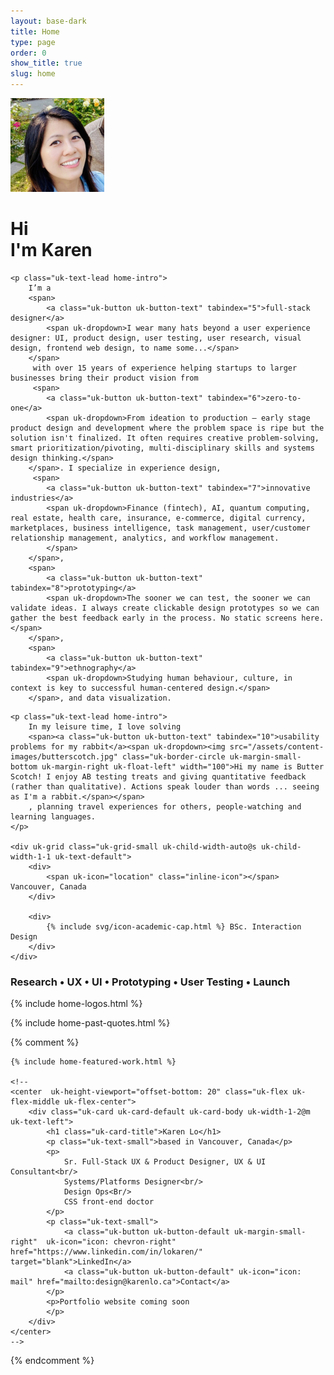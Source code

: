 ```yaml
---
layout: base-dark
title: Home
type: page
order: 0
show_title: true
slug: home
---
```


<div class="uk-container uk-container-xsmall uk-margin-large-top">
    <div uk-grid class="uk-grid-medium uk-margin-large-bottom">
        <div class="uk-width-auto"><img src="/assets/content-images/profile.jpg" width="150" class="uk-border-circle  uk-height-max-small" alt="photo"></div>
        <h1>
            Hi <br> I'm Karen</h1>
    </div>

    <p class="uk-text-lead home-intro">
        I’m a
        <span>
            <a class="uk-button uk-button-text" tabindex="5">full-stack designer</a>
            <span uk-dropdown>I wear many hats beyond a user experience designer: UI, product design, user testing, user research, visual design, frontend web design, to name some...</span>
        </span>
         with over 15 years of experience helping startups to larger businesses bring their product vision from
         <span>
            <a class="uk-button uk-button-text" tabindex="6">zero-to-one</a>
            <span uk-dropdown>From ideation to production – early stage product design and development where the problem space is ripe but the solution isn't finalized. It often requires creative problem-solving, smart prioritization/pivoting, multi-disciplinary skills and systems design thinking.</span>
        </span>. I specialize in experience design,
         <span>
            <a class="uk-button uk-button-text" tabindex="7">innovative industries</a>
            <span uk-dropdown>Finance (fintech), AI, quantum computing, real estate, health care, insurance, e-commerce, digital currency, marketplaces, business intelligence, task management, user/customer relationship management, analytics, and workflow management.
            </span>
        </span>,
        <span>
            <a class="uk-button uk-button-text" tabindex="8">prototyping</a>
            <span uk-dropdown>The sooner we can test, the sooner we can validate ideas. I always create clickable design prototypes so we can gather the best feedback early in the process. No static screens here.</span>
        </span>,
        <span>
            <a class="uk-button uk-button-text" tabindex="9">ethnography</a>
            <span uk-dropdown>Studying human behaviour, culture, in context is key to successful human-centered design.</span>
        </span>, and data visualization.

</p>

    <p class="uk-text-lead home-intro">
        In my leisure time, I love solving
        <span><a class="uk-button uk-button-text" tabindex="10">usability problems for my rabbit</a><span uk-dropdown><img src="/assets/content-images/butterscotch.jpg" class="uk-border-circle uk-margin-small-bottom uk-margin-right uk-float-left" width="100">Hi my name is Butter Scotch! I enjoy AB testing treats and giving quantitative feedback (rather than qualitative). Actions speak louder than words ... seeing as I'm a rabbit.</span></span>
        , planning travel experiences for others, people-watching and learning languages.
    </p>

    <div uk-grid class="uk-grid-small uk-child-width-auto@s uk-child-width-1-1 uk-text-default">
        <div>
            <span uk-icon="location" class="inline-icon"></span> Vancouver, Canada
        </div>

        <div>
            {% include svg/icon-academic-cap.html %} BSc. Interaction Design
        </div>
    </div>

</div>

<h3 class="uk-text-center uk-container">Research • UX • UI • Prototyping • User Testing • Launch</h3>

{% include home-logos.html %}

{% include home-past-quotes.html %}

{% comment %}

    {% include home-featured-work.html %}

    <!--
    <center  uk-height-viewport="offset-bottom: 20" class="uk-flex uk-flex-middle uk-flex-center">
        <div class="uk-card uk-card-default uk-card-body uk-width-1-2@m uk-text-left">
            <h1 class="uk-card-title">Karen Lo</h1>
            <p class="uk-text-small">based in Vancouver, Canada</p>
            <p>
                Sr. Full-Stack UX & Product Designer, UX & UI Consultant<br/>
                Systems/Platforms Designer<br/>
                Design Ops<Br/>
                CSS front-end doctor
            </p>
            <p class="uk-text-small">
                <a class="uk-button uk-button-default uk-margin-small-right"  uk-icon="icon: chevron-right" href="https://www.linkedin.com/in/lokaren/" target="blank">LinkedIn</a>
                <a class="uk-button uk-button-default" uk-icon="icon: mail" href="mailto:design@karenlo.ca">Contact</a>
            </p>
            <p>Portfolio website coming soon
            </p>
        </div>
    </center>
    -->

{% endcomment %}
